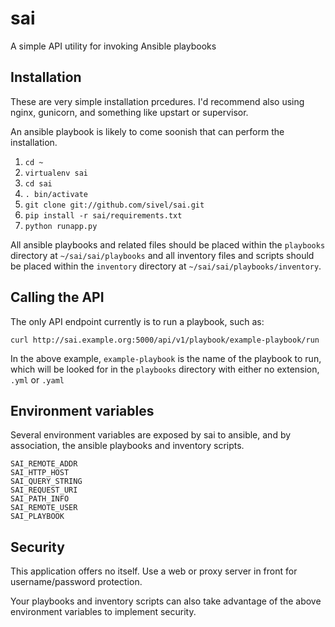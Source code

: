 # sai

A simple API utility for invoking Ansible playbooks

## Installation

These are very simple installation prcedures.  I'd recommend also using nginx, gunicorn, and something like upstart or supervisor.

An ansible playbook is likely to come soonish that can perform the installation.

1. `cd ~`
1. `virtualenv sai`
1. `cd sai`
1. `. bin/activate`
1. `git clone git://github.com/sivel/sai.git`
1. `pip install -r sai/requirements.txt`
1. `python runapp.py`

All ansible playbooks and related files should be placed within the `playbooks` directory at `~/sai/sai/playbooks` and all inventory files and scripts should be placed within the `inventory` directory at `~/sai/sai/playbooks/inventory`.

## Calling the API

The only API endpoint currently is to run a playbook, such as:

`curl http://sai.example.org:5000/api/v1/playbook/example-playbook/run`

In the above example, `example-playbook` is the name of the playbook to run, which will be looked for in the `playbooks` directory with either no extension, `.yml` or `.yaml`

## Environment variables

Several environment variables are exposed by sai to ansible, and by association, the ansible playbooks and inventory scripts.

```
SAI_REMOTE_ADDR
SAI_HTTP_HOST
SAI_QUERY_STRING
SAI_REQUEST_URI
SAI_PATH_INFO
SAI_REMOTE_USER
SAI_PLAYBOOK
```

## Security

This application offers no itself.  Use a web or proxy server in front for username/password protection.

Your playbooks and inventory scripts can also take advantage of the above environment variables to implement security.
